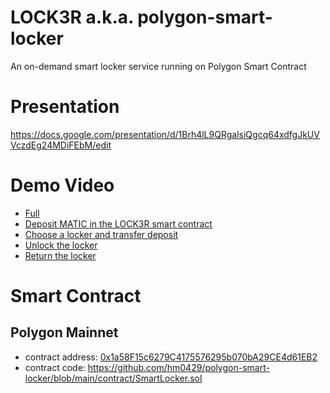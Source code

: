 # LOCK3R a.k.a. polygon-smart-locker
An on-demand smart locker service running on Polygon Smart Contract

# Presentation 
https://docs.google.com/presentation/d/1Brh4lL9QRgalsiQgcq64xdfgJkUVVczdEg24MDiFEbM/edit

# Demo Video
- [Full](https://drive.google.com/file/d/1AgHdjrNGbdRLNR14T7GxmMjiGep1OPGo/view)
- [Deposit MATIC in the LOCK3R smart contract](https://drive.google.com/file/d/1BYOXj2qlAmjXE-SqD1tEW-7IUjKfVoZ8/view)
- [Choose a locker and transfer deposit](https://drive.google.com/file/d/1Ta95XkGlUOga_G-LUbqhrpndKXmWITWQ/view)
- [Unlock the locker](https://drive.google.com/file/d/1y9fPO6BURRjhW7aeCFqB12DkITbUc6cm/view)
- [Return the locker](https://drive.google.com/file/d/10QHIDMfynNjtHRZAI1yGfzjsgVoFTukc/view)

# Smart Contract
## Polygon Mainnet
- contract address: [0x1a58F15c6279C4175576295b070bA29CE4d61EB2](https://polygonscan.com/address/0x1a58F15c6279C4175576295b070bA29CE4d61EB2)
- contract code: https://github.com/hm0429/polygon-smart-locker/blob/main/contract/SmartLocker.sol
